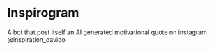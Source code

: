 # Inspirogram
A bot that post itself an AI generated motivational quote on instagram @inspiration_davido

